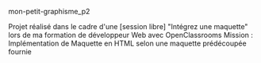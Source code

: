 mon-petit-graphisme_p2

Projet réalisé dans le cadre d'une [session libre] "Intégrez une maquette" lors de ma formation de développeur Web avec OpenClassrooms
Mission : Implémentation de Maquette en HTML selon une maquette prédécoupée fournie
